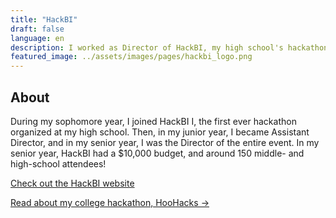 ```yaml
---
title: "HackBI"
draft: false
language: en
description: I worked as Director of HackBI, my high school's hackathon.
featured_image: ../assets/images/pages/hackbi_logo.png
---
```

## About
During my sophomore year, I joined HackBI I, the first ever hackathon organized at my high school. Then, in my junior year, I became Assistant Director, and in my senior year, I was the Director of the entire event. In my senior year, HackBI had a $10,000 budget, and around 150 middle- and high-school attendees!

[Check out the HackBI website](https://hackbi.org)

[Read about my college hackathon, HooHacks &rarr;](/portfolio/hoohacks)